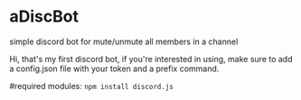 # aDiscBot
simple discord bot for mute/unmute all members in a channel

Hi, that's my first discord bot, if you're interested in using, make sure to add a config.json file with your token and a prefix command.

#required modules: `npm install discord.js`
